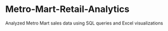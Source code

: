 # Metro-Mart-Retail-Analytics
Analyzed Metro Mart sales data using SQL queries and Excel visualizations
